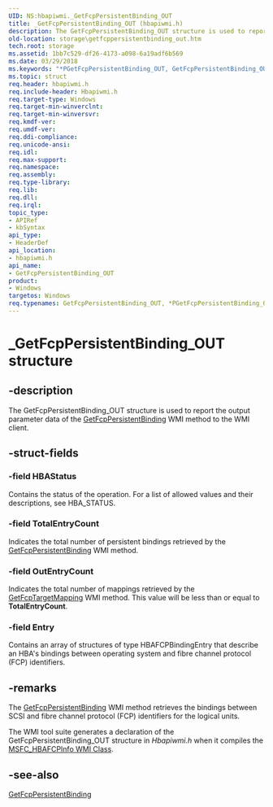 ```yaml
---
UID: NS:hbapiwmi._GetFcpPersistentBinding_OUT
title: _GetFcpPersistentBinding_OUT (hbapiwmi.h)
description: The GetFcpPersistentBinding_OUT structure is used to report the output parameter data of the GetFcpPersistentBinding WMI method to the WMI client.
old-location: storage\getfcppersistentbinding_out.htm
tech.root: storage
ms.assetid: 1bb7c529-df26-4173-a098-6a19adf6b569
ms.date: 03/29/2018
ms.keywords: "*PGetFcpPersistentBinding_OUT, GetFcpPersistentBinding_OUT, GetFcpPersistentBinding_OUT structure [Storage Devices], PGetFcpPersistentBinding_OUT, PGetFcpPersistentBinding_OUT structure pointer [Storage Devices], _GetFcpPersistentBinding_OUT, hbapiwmi/GetFcpPersistentBinding_OUT, hbapiwmi/PGetFcpPersistentBinding_OUT, storage.getfcppersistentbinding_out, structs-Fibre_6deac9e1-fd5f-4bc1-9349-39bc61c4c6bb.xml"
ms.topic: struct
req.header: hbapiwmi.h
req.include-header: Hbapiwmi.h
req.target-type: Windows
req.target-min-winverclnt: 
req.target-min-winversvr: 
req.kmdf-ver: 
req.umdf-ver: 
req.ddi-compliance: 
req.unicode-ansi: 
req.idl: 
req.max-support: 
req.namespace: 
req.assembly: 
req.type-library: 
req.lib: 
req.dll: 
req.irql: 
topic_type:
- APIRef
- kbSyntax
api_type:
- HeaderDef
api_location:
- hbapiwmi.h
api_name:
- GetFcpPersistentBinding_OUT
product:
- Windows
targetos: Windows
req.typenames: GetFcpPersistentBinding_OUT, *PGetFcpPersistentBinding_OUT
---
```


# _GetFcpPersistentBinding_OUT structure


## -description


The GetFcpPersistentBinding_OUT structure is used to report the output parameter data of the <a href="https://docs.microsoft.com/windows-hardware/drivers/storage/getfcppersistentbinding">GetFcpPersistentBinding</a> WMI method to the WMI client.


## -struct-fields




### -field HBAStatus

Contains the status of the operation. For a list of allowed values and their descriptions, see HBA_STATUS.


### -field TotalEntryCount

Indicates the total number of persistent bindings retrieved by the <a href="https://docs.microsoft.com/windows-hardware/drivers/storage/getfcppersistentbinding">GetFcpPersistentBinding</a> WMI method.


### -field OutEntryCount

Indicates the total number of mappings retrieved by the <a href="https://docs.microsoft.com/windows-hardware/drivers/storage/getfcptargetmapping">GetFcpTargetMapping</a> WMI method. This value will be less than or equal to <b>TotalEntryCount</b>.


### -field Entry

Contains an array of structures of type HBAFCPBindingEntry that describe an HBA's bindings between operating system and fibre channel protocol (FCP) identifiers.


## -remarks



The <a href="https://docs.microsoft.com/windows-hardware/drivers/storage/getfcppersistentbinding">GetFcpPersistentBinding</a> WMI method retrieves the bindings between SCSI and fibre channel protocol (FCP) identifiers for the logical units.

The WMI tool suite generates a declaration of the GetFcpPersistentBinding_OUT structure in <i>Hbapiwmi.h </i>when it compiles the <a href="https://docs.microsoft.com/windows-hardware/drivers/storage/msfc-hbafcpinfo-wmi-class">MSFC_HBAFCPInfo WMI Class</a>.




## -see-also




<a href="https://docs.microsoft.com/windows-hardware/drivers/storage/getfcppersistentbinding">GetFcpPersistentBinding</a>
 

 

